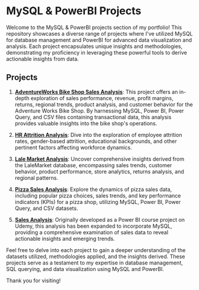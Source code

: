 # MySQL & PowerBI Projects

Welcome to the MySQL & PowerBI projects section of my portfolio! This repository showcases a diverse range of projects where I've utilized MySQL for database management and PowerBI for advanced data visualization and analysis. Each project encapsulates unique insights and methodologies, demonstrating my proficiency in leveraging these powerful tools to derive actionable insights from data.

## Projects

1. **[AdventureWorks Bike Shop Sales Analysis](https://github.com/orla01/Portfolio/tree/main/MySQL%26PowerBI_projects/AdventureWorks_Bike_Shop_Sales_Analysis)**: This project offers an in-depth exploration of sales performance, revenue, profit margins, returns, regional trends, product analysis, and customer behavior for the Adventure Works Bike Shop. By harnessing MySQL, Power BI, Power Query, and CSV files containing transactional data, this analysis provides valuable insights into the bike shop's operations.

2. **[HR Attrition Analysis](https://github.com/orla01/Portfolio/tree/main/MySQL%26PowerBI_projects/HR_Attrition_Analysis)**: Dive into the exploration of employee attrition rates, gender-based attrition, educational backgrounds, and other pertinent factors affecting workforce dynamics.

3. **[Lale Market Analysis](https://github.com/orla01/Portfolio/tree/main/MySQL%26PowerBI_projects/Lale_Market_Analysis)**: Uncover comprehensive insights derived from the LaleMarket database, encompassing sales trends, customer behavior, product performance, store analytics, returns analysis, and regional patterns.

4. **[Pizza Sales Analysis](https://github.com/orla01/Portfolio/tree/main/MySQL%26PowerBI_projects/Pizza_Sales_Analysis)**: Explore the dynamics of pizza sales data, including popular pizza choices, sales trends, and key performance indicators (KPIs) for a pizza shop, utilizing MySQL, Power BI, Power Query, and CSV datasets.

5. **[Sales Analysis](https://github.com/orla01/Portfolio/tree/main/MySQL%26PowerBI_projects/Sales_Analysis)**: Originally developed as a Power BI course project on Udemy, this analysis has been expanded to incorporate MySQL, providing a comprehensive examination of sales data to reveal actionable insights and emerging trends.

Feel free to delve into each project to gain a deeper understanding of the datasets utilized, methodologies applied, and the insights derived. These projects serve as a testament to my expertise in database management, SQL querying, and data visualization using MySQL and PowerBI.

Thank you for visiting!

